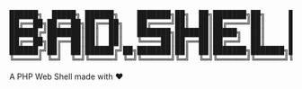 <pre>
██████╗  █████╗ ██████╗    ███████╗██╗  ██╗███████╗██╗     ██╗     
██╔══██╗██╔══██╗██╔══██╗   ██╔════╝██║  ██║██╔════╝██║     ██║     
██████╔╝███████║██║  ██║   ███████╗███████║█████╗  ██║     ██║     
██╔══██╗██╔══██║██║  ██║   ╚════██║██╔══██║██╔══╝  ██║     ██║     
██████╔╝██║  ██║██████╔╝██╗███████║██║  ██║███████╗███████╗███████╗
╚═════╝ ╚═╝  ╚═╝╚═════╝ ╚═╝╚══════╝╚═╝  ╚═╝╚══════╝╚══════╝╚══════╝
</pre>
A PHP Web Shell made with ♥
